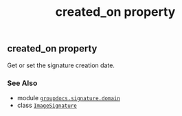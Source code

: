 ﻿---
title: created_on property
second_title: GroupDocs.Signature for Python via .NET API References
description: 
type: docs
url: /python-net/groupdocs.signature.domain/imagesignature/created_on/
is_root: false
weight: 50
---

## created_on property


Get or set the signature creation date.

### See Also
* module [`groupdocs.signature.domain`](../../)
* class [`ImageSignature`](/signature/python-net/groupdocs.signature.domain/imagesignature)
